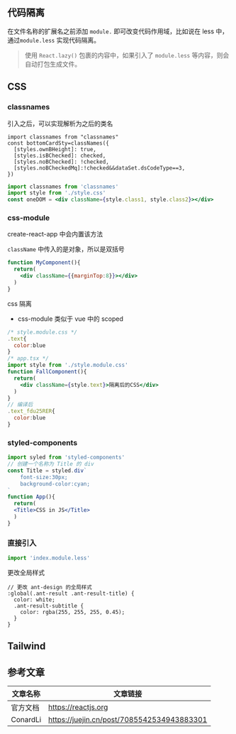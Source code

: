## 代码隔离

在文件名称的扩展名之前添加 `module.` 即可改变代码作用域，比如说在 less 中，通过`module.less` 实现代码隔离。

> 使用 `React.lazy()` 包裹的内容中，如果引入了 `module.less` 等内容，则会自动打包生成文件。

## CSS

### classnames

引入之后，可以实现解析为之后的类名

```tsx
import classnames from "classnames"
const bottomCardSty=classNames({
  [styles.ownBHeight]: true,
  [styles.isBChecked]: checked,
  [styles.noBChecked]: !checked,
  [styles.noBCheckedMq]:!checked&&dataSet.dsCodeType==3,
})

```

```jsx
import classnames from 'classnames'
import style from './style.css'
const oneDOM = <div className={style.class1, style.class2}></div>
```

### css-module

create-react-app 中会内置该方法

`className` 中传入的是对象，所以是双括号

```jsx
function MyComponent(){
  return(
    <div className={{marginTop:8}}></div>
  )
}
```

css 隔离

- css-module 类似于 vue 中的 scoped

```jsx
/* style.module.css */
.text{
  color:blue
}
/* app.tsx */
import style from './style.module.css'
function FallComponent(){
  return(
  	<div className={style.text}>隔离后的CSS</div>
  )
}
// 编译后
.text_fdu25RER{
  color:blue
}
```

### styled-components

```jsx
import syled from 'styled-components'
// 创建一个名称为 Title 的 div
const Title = styled.div`
	font-size:30px;
	background-color:cyan;
`
function App(){
  return(
  <Title>CSS in JS</Title>
  )
}
```

### 直接引入

```jsx
import 'index.module.less'
```

更改全局样式

```less
// 更改 ant-design 的全局样式
:global(.ant-result .ant-result-title) {
  color: white;
  .ant-result-subtitle {
    color: rgba(255, 255, 255, 0.45);
  }
}
```

## Tailwind



## 参考文章

| 文章名称 | 文章链接                                   |
| -------- | ------------------------------------------ |
| 官方文档 | https://reactjs.org                        |
| ConardLi | https://juejin.cn/post/7085542534943883301 |

